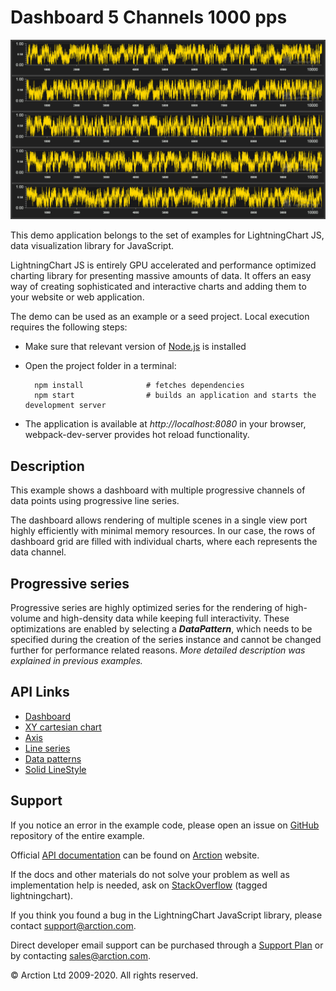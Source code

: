 # Dashboard 5 Channels 1000 pps

![Dashboard 5 Channels 1000 pps](dashboard5ch.png)

This demo application belongs to the set of examples for LightningChart JS, data visualization library for JavaScript.

LightningChart JS is entirely GPU accelerated and performance optimized charting library for presenting massive amounts of data. It offers an easy way of creating sophisticated and interactive charts and adding them to your website or web application.

The demo can be used as an example or a seed project. Local execution requires the following steps:

- Make sure that relevant version of [Node.js](https://nodejs.org/en/download/) is installed
- Open the project folder in a terminal:

        npm install              # fetches dependencies
        npm start                # builds an application and starts the development server

- The application is available at *http://localhost:8080* in your browser, webpack-dev-server provides hot reload functionality.


## Description

This example shows a dashboard with multiple progressive channels of data points using progressive line series.

The dashboard allows rendering of multiple scenes in a single view port highly efficiently with minimal memory resources. In our case, the rows of dashboard grid are filled with individual charts, where each represents the data channel.

## Progressive series

Progressive series are highly optimized series for the rendering of high-volume and high-density data while keeping full interactivity.
These optimizations are enabled by selecting a ***DataPattern***, which needs to be specified during the creation of the series instance and cannot be changed further for performance related reasons. *More detailed description was explained in previous examples.*


## API Links

* [Dashboard]
* [XY cartesian chart]
* [Axis]
* [Line series]
* [Data patterns]
* [Solid LineStyle]


## Support

If you notice an error in the example code, please open an issue on [GitHub][0] repository of the entire example.

Official [API documentation][1] can be found on [Arction][2] website.

If the docs and other materials do not solve your problem as well as implementation help is needed, ask on [StackOverflow][3] (tagged lightningchart).

If you think you found a bug in the LightningChart JavaScript library, please contact support@arction.com.

Direct developer email support can be purchased through a [Support Plan][4] or by contacting sales@arction.com.

[0]: https://github.com/Arction/
[1]: https://www.arction.com/lightningchart-js-api-documentation/
[2]: https://www.arction.com
[3]: https://stackoverflow.com/questions/tagged/lightningchart
[4]: https://www.arction.com/support-services/

© Arction Ltd 2009-2020. All rights reserved.


[Dashboard]: https://www.arction.com/lightningchart-js-api-documentation/v3.0.0/classes/dashboard.html
[XY cartesian chart]: https://www.arction.com/lightningchart-js-api-documentation/v3.0.0/classes/chartxy.html
[Axis]: https://www.arction.com/lightningchart-js-api-documentation/v3.0.0/classes/axis.html
[Line series]: https://www.arction.com/lightningchart-js-api-documentation/v3.0.0/classes/lineseries.html
[Data patterns]: https://www.arction.com/lightningchart-js-api-documentation/v3.0.0/interfaces/datapattern.html
[Solid LineStyle]: https://www.arction.com/lightningchart-js-api-documentation/v3.0.0/classes/solidline.html

